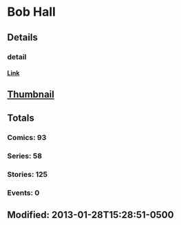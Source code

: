 # Bob  Hall 
## Details
### detail
#### [Link](http://marvel.com/comics/creators/260/bob_hall?utm_campaign=apiRef&utm_source=225578a89fc76f3d20fbffda5d17a88d)
## [Thumbnail](http://i.annihil.us/u/prod/marvel/i/mg/b/c0/4bc3351e15cec.jpg)
## Totals
### Comics: 93
### Series: 58
### Stories: 125
### Events: 0
## Modified: 2013-01-28T15:28:51-0500